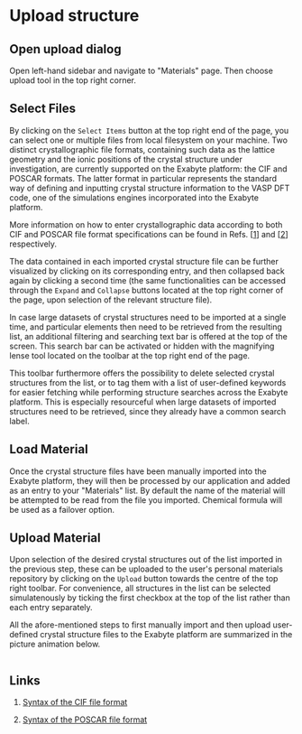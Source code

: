 # Upload structure

## Open upload dialog

Open left-hand sidebar and navigate to "Materials" page. Then choose upload tool <i class="zmdi zmdi-upload zmdi-hc-border"></i> in the top right corner.

## Select Files

By clicking on the `Select Items` button <i class="zmdi zmdi-collection-plus zmdi-hc-border"></i> at the top right end of the page, you can select one or multiple files from local filesystem on your machine. Two distinct crystallographic file formats, containing such data as the lattice geometry and the ionic positions of the crystal structure under investigation, are currently supported on the Exabyte platform: the CIF and POSCAR formats. The latter format in particular represents the standard way of defining and inputting crystal structure information to the VASP DFT code, one of the simulations engines incorporated into the Exabyte platform. 

More information on how to enter crystallographic data according to both CIF and POSCAR file format specifications can be found in Refs. [[1](#links)] and [[2](#links)] respectively.

The data contained in each imported crystal structure file can be further visualized by clicking on its corresponding entry, and then collapsed back again by clicking a second time (the same functionalities can be accessed through the `Expand` and `Collapse` buttons located at the top right corner of the page, upon selection of the relevant structure file).

In case large datasets of crystal structures need to be imported at a single time, and particular elements then need to be retrieved from the resulting list, an additional filtering and searching text bar is offered at the top of the screen. This search bar can be activated or hidden with the magnifying lense tool located on the toolbar at the top right end of the page. 

This toolbar furthermore offers the possibility to delete selected crystal structures from the list, or to tag them with a list of user-defined keywords for easier fetching while performing structure searches across the Exabyte platform. This is especially resourceful when large datasets of imported structures need to be retrieved, since they already have a common search label. 

## Load Material

Once the crystal structure files have been manually imported into the Exabyte platform, they will then be processed by our application and added as an entry to your "Materials" list. By default the name of the material will be attempted to be read from the file you imported. Chemical formula will be used as a failover option.  

## Upload Material

Upon selection of the desired crystal structures out of the list imported in the previous step, these can be uploaded to the user's personal materials repository by clicking on the `Upload` <i class="zmdi zmdi-upload zmdi-hc-border"></i> button towards the centre of the top right toolbar. For convenience, all structures in the list can be selected simulatenously by ticking the first checkbox at the top of the list rather than each entry separately.

All the afore-mentioned steps to first manually import and then upload user-defined crystal structure files to the Exabyte platform are summarized in the picture animation below.

<img data-gifffer="/images/upload.gif" />


## Links

1. [Syntax of the CIF file format](https://www.iucr.org/resources/cif/spec/version1.1/cifsyntax)

2. [Syntax of the POSCAR file format](http://cms.mpi.univie.ac.at/vasp/guide/node59.html)
